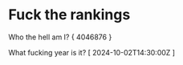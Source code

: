 # Fuck the rankings

Who the hell am I?
{ 4046876 }

What fucking year is it?
[ 2024-10-02T14:30:00Z ]
